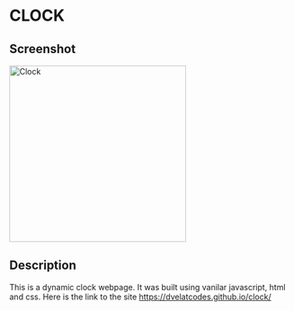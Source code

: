 # CLOCK
## Screenshot
<img width="314" alt="Clock" src="https://user-images.githubusercontent.com/100165811/219851930-b8eb0414-4978-494d-a311-f3aeccd2c92c.PNG">

## Description
This is a dynamic clock webpage. It was built using vanilar javascript, html and css. Here is the link to the site https://dvelatcodes.github.io/clock/
